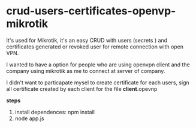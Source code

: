# crud-users-certificates-openvp-mikrotik

It's used for Mikrotik, it's an easy CRUD with users (secrets ) and certificates generated or revoked user for remote connection with open VPN.

I wanted to have a option for people who are using openvpn client and the company using
mikrotik as me to connect at server of company.

I didn't want to particapate mysel to create certificate for each users, sign all certificate created by each client for the file **client**.opevnp

**steps**

1. install dependences: npm install
2. node app.js
